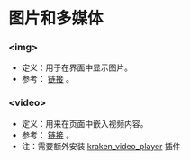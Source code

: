 # 图片和多媒体

### \<img>

- 定义：用于在界面中显示图片。
- 参考： [链接](https://developer.mozilla.org/zh-CN/docs/Web/HTML/Element/img) 。

### \<video>

- 定义：用来在页面中嵌入视频内容。
- 参考： [链接](https://developer.mozilla.org/zh-CN/docs/Web/HTML/Element/video) 。
- 注：需要额外安装 [kraken_video_player](/plugins/official/kraken_video_player) 插件

